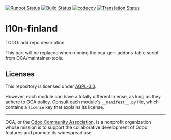 [![Runbot Status](https://runbot.odoo-community.org/runbot/badge/flat/178/15.0.svg)](https://runbot.odoo-community.org/runbot/repo/github-com-oca-l10n-finland-178)
[![Build Status](https://travis-ci.com/OCA/l10n-finland.svg?branch=15.0)](https://travis-ci.com/OCA/l10n-finland)
[![codecov](https://codecov.io/gh/OCA/l10n-finland/branch/15.0/graph/badge.svg)](https://codecov.io/gh/OCA/l10n-finland)
[![Translation Status](https://translation.odoo-community.org/widgets/l10n-finland-15-0/-/svg-badge.svg)](https://translation.odoo-community.org/engage/l10n-finland-15-0/?utm_source=widget)

<!-- /!\ do not modify above this line -->

# l10n-finland

TODO: add repo description.

<!-- /!\ do not modify below this line -->

<!-- prettier-ignore-start -->

[//]: # (addons)

This part will be replaced when running the oca-gen-addons-table script from OCA/maintainer-tools.

[//]: # (end addons)

<!-- prettier-ignore-end -->

## Licenses

This repository is licensed under [AGPL-3.0](LICENSE).

However, each module can have a totally different license, as long as they adhere to OCA
policy. Consult each module's `__manifest__.py` file, which contains a `license` key
that explains its license.

----

OCA, or the [Odoo Community Association](http://odoo-community.org/), is a nonprofit
organization whose mission is to support the collaborative development of Odoo features
and promote its widespread use.
